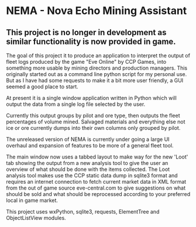 NEMA - Nova Echo Mining Assistant
=====

This project is no longer in development as similar functionality is now provided in game.
-----

The goal of this project it to produce an application to interpret the output of fleet logs produced by the game "Eve Online" by CCP Games, into something more usable by mining directors and production managers.
This originally started out as a command line python script for my personal use. But as I have had some requests to make it a bit more user friendly, a GUI seemed a good place to start.

At present it is a single window application written in Python which will output the data from a single log file selected by the user.

Currently this output groups by pilot and ore type, then outputs the fleet percentages of volume mined.
Salvaged materials and everything else not ice or ore currently dumps into their own columns only grouped by pilot.

The unreleased version of NEMA is currently under going a large UI overhaul and expansion of features to be more of a general fleet tool.

The main window now uses a tabbed layout to make way for the new 'Loot' tab showing the output from a new analysis tool to give the user an overview of what should be done with the items collected.
The Loot analysis tool makes use the CCP static data dump in sqlite3 format and requires an internet connection to fetch current market data in XML format from the out of game source eve-central.com to give suggestions on what should be sold and what should be reprocessed according to your preferred local in game market.

This project uses wxPython, sqlite3, requests, ElementTree and ObjectListView modules.
